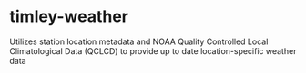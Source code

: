 # timley-weather
Utilizes station location metadata and NOAA Quality Controlled Local Climatological Data (QCLCD) to provide up to date location-specific weather data

